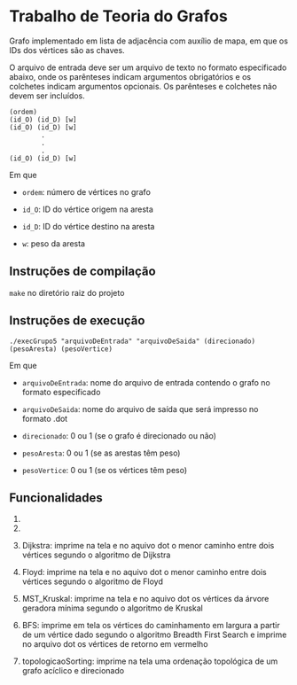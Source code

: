 # Trabalho de Teoria do Grafos

Grafo implementado em lista de adjacência com auxílio de mapa, em que os IDs dos vértices são as chaves. 

O arquivo de entrada deve ser um arquivo de texto no formato especificado abaixo, onde os parênteses indicam argumentos obrigatórios e os colchetes indicam argumentos opcionais. Os parênteses e colchetes não devem ser incluídos.

```
(ordem)
(id_O) (id_D) [w]
(id_O) (id_D) [w]
        .
        .
        .
(id_O) (id_D) [w]
```
Em que 

* `ordem`: número de vértices no grafo

* `id_O`: ID do vértice origem na aresta

* `id_D`: ID do vértice destino na aresta

* `w`: peso da aresta

## Instruções de compilação
`make` no diretório raiz do projeto

## Instruções de execução
```./execGrupo5 "arquivoDeEntrada" "arquivoDeSaida" (direcionado) (pesoAresta) (pesoVertice)```

Em que 

* `arquivoDeEntrada`: nome do arquivo de entrada contendo o grafo no formato especificado

* `arquivoDeSaida`: nome do arquivo de saída que será impresso no formato .dot

* `direcionado`: 0 ou 1 (se o grafo é direcionado ou não)

* `pesoAresta`: 0 ou 1 (se as arestas têm peso)

* `pesoVertice`: 0 ou 1 (se os vértices têm peso)

## Funcionalidades
1. 

2. 

3. Dijkstra: imprime na tela e no aquivo dot o menor caminho entre dois vértices segundo o algoritmo de Dijkstra

4. Floyd: imprime na tela e no aquivo dot o menor caminho entre dois vértices segundo o algoritmo de Floyd

5. MST_Kruskal: imprime na tela e no aquivo dot os vértices da árvore geradora mínima segundo o algoritmo de Kruskal

6. BFS: imprime em tela os vértices do caminhamento em largura a partir de um vértice dado segundo o algoritmo Breadth First Search e imprime no arquivo dot os vértices de retorno em vermelho

7. topologicaoSorting: imprime na tela uma ordenação topológica de um grafo acíclico e direcionado